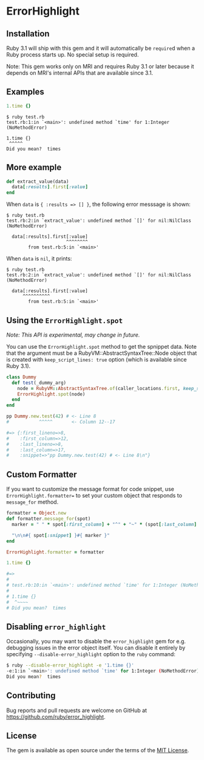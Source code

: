 # ErrorHighlight

## Installation

Ruby 3.1 will ship with this gem and it will automatically be `require`d when a Ruby process starts up. No special setup is required.

Note: This gem works only on MRI and requires Ruby 3.1 or later because it depends on MRI's internal APIs that are available since 3.1.

## Examples

```ruby
1.time {}
```

```
$ ruby test.rb
test.rb:1:in `<main>': undefined method `time' for 1:Integer (NoMethodError)

1.time {}
 ^^^^^
Did you mean?  times
```

## More example

```ruby
def extract_value(data)
  data[:results].first[:value]
end
```

When `data` is `{ :results => [] }`, the following error messsage is shown:

```
$ ruby test.rb
test.rb:2:in `extract_value': undefined method `[]' for nil:NilClass (NoMethodError)

  data[:results].first[:value]
                      ^^^^^^^^
        from test.rb:5:in `<main>'
```

When `data` is `nil`, it prints:

```
$ ruby test.rb
test.rb:2:in `extract_value': undefined method `[]' for nil:NilClass (NoMethodError)

  data[:results].first[:value]
      ^^^^^^^^^^
        from test.rb:5:in `<main>'
```

## Using the `ErrorHighlight.spot`

*Note: This API is experimental, may change in future.*

You can use the `ErrorHighlight.spot` method to get the spnippet data.
Note that the argument must be a RubyVM::AbstractSyntaxTree::Node object that is created with `keep_script_lines: true` option (which is available since Ruby 3.1).

```ruby
class Dummy
  def test(_dummy_arg)
    node = RubyVM::AbstractSyntaxTree.of(caller_locations.first, keep_script_lines: true)
    ErrorHighlight.spot(node)
  end
end

pp Dummy.new.test(42) # <- Line 8
#           ^^^^^       <- Column 12--17

#=> {:first_lineno=>8,
#    :first_column=>12,
#    :last_lineno=>8,
#    :last_column=>17,
#    :snippet=>"pp Dummy.new.test(42) # <- Line 8\n"}
```

## Custom Formatter

If you want to customize the message format for code snippet, use `ErrorHighlight.formatter=` to set your custom object that responds to `message_for` method.

```ruby
formatter = Object.new
def formatter.message_for(spot)
  marker = " " * spot[:first_column] + "^" + "~" * (spot[:last_column] - spot[:first_column] - 1)

  "\n\n#{ spot[:snippet] }#{ marker }"
end

ErrorHighlight.formatter = formatter

1.time {}

#=>
#
# test.rb:10:in `<main>': undefined method `time' for 1:Integer (NoMethodError)
#
# 1.time {}
#  ^~~~~
# Did you mean?  times
```

## Disabling `error_highlight`

Occasionally, you may want to disable the `error_highlight` gem for e.g. debugging issues in the error object itself. You
can disable it entirely by specifying `--disable-error_highlight` option to the `ruby` command:

```bash
$ ruby --disable-error_highlight -e '1.time {}'
-e:1:in `<main>': undefined method `time' for 1:Integer (NoMethodError)
Did you mean?  times
```

## Contributing

Bug reports and pull requests are welcome on GitHub at https://github.com/ruby/error_highlight.

## License

The gem is available as open source under the terms of the [MIT License](https://opensource.org/licenses/MIT).
